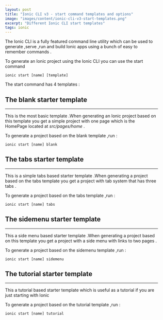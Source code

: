 ```yaml
---
layout: post
title: "Ionic CLI v3 - start command templates and options"
image: "images/content/ionic-cli-v3-start-templates.png"
excerpt: "Different Ionic CLI start templates" 
tags: ionic 
---
```


The Ionic CLI is a fully featured command line utility which can be used to generate ,serve ,run and build 
Ionic apps using a bunch of easy to remember commands .   

To generate an Ionic project using the Ionic CLI you can use the start command 

    ionic start [name] [template]

The start command has 4 templates :

The blank starter template 
----------------------
----------------------

This is the most basic template .When generating an Ionic project based on this template you get a simple 
project with one page which is the HomePage located at <em>src/pages/home</em> .

To generate a project based on the blank template ,run : 

    ionic start [name] blank 

The tabs starter template 
----------------------
-----------------------

This is a simple tabs based starter template .When generating a project based on the tabs template you get a project 
with tab system that has three tabs .

To generate a project based on the tabs template ,run :

    ionic start [name] tabs 

The sidemenu starter template    
-----------------------
-----------------------

This a side menu based starter template .When generating a project based on this template you get a project with 
a side menu with links to two pages .

To generate a project based on the sidemenu template ,run :

    ionic start [name] sidemenu 


The tutorial starter template 
------------------------------
------------------------------

This a tutorial based starter template which is useful as a tutorial if you are just starting with Ionic 

To generate a project based on the tutorial template ,run :

    ionic start [name] tutorial 



